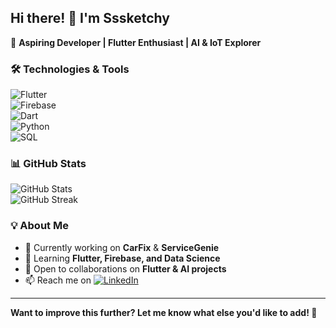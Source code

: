 ## Hi there! 👋 I'm Sssketchy  

🚀 **Aspiring Developer | Flutter Enthusiast | AI & IoT Explorer**  

### 🛠️ Technologies & Tools  
![Flutter](https://img.shields.io/badge/Flutter-%2302569B.svg?style=for-the-badge&logo=Flutter&logoColor=white)  
![Firebase](https://img.shields.io/badge/Firebase-ffca28?style=for-the-badge&logo=firebase&logoColor=black)  
![Dart](https://img.shields.io/badge/Dart-%230175C2.svg?style=for-the-badge&logo=dart&logoColor=white)  
![Python](https://img.shields.io/badge/Python-3776AB?style=for-the-badge&logo=python&logoColor=white)  
![SQL](https://img.shields.io/badge/SQL-4479A1?style=for-the-badge&logo=mysql&logoColor=white)  

### 📊 GitHub Stats  
![GitHub Stats](https://github-readme-stats.vercel.app/api?username=Sssketchy&show_icons=true&theme=radical)  
![GitHub Streak](https://streak-stats.demolab.com/?user=Sssketchy&theme=radical)  

### 💡 About Me  
- 🔭 Currently working on **CarFix** & **ServiceGenie**  
- 🌱 Learning **Flutter, Firebase, and Data Science**  
- 🤝 Open to collaborations on **Flutter & AI projects**  
- 📫 Reach me on [![LinkedIn](https://img.shields.io/badge/LinkedIn-blue?style=flat&logo=linkedin)](https://linkedin.com/in/your-profile)  

---

**Want to improve this further? Let me know what else you'd like to add! 🚀**  
